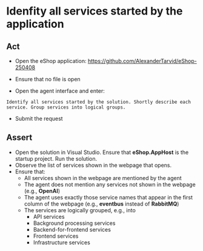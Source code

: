 # Idenfity all services started by the application

## Act

- Open the eShop application:
<https://github.com/AlexanderTarvid/eShop-250408>

- Ensure that no file is open
- Open the agent interface and enter:

```text
Identify all services started by the solution. Shortly describe each service. Group services into logical groups.
```

- Submit the request

## Assert

- Open the solution in Visual Studio. Ensure that **eShop.AppHost** is the startup project. Run the solution.
- Observe the list of services shown in the webpage that opens.
- Ensure that:
  - All services shown in the webpage are mentioned by the agent
  - The agent does not mention any services not shown in the webpage (e.g., **OpenAI**)
  - The agent uses exactly those service names that appear in the first column of the webpage (e.g., **eventbus** instead of **RabbitMQ**)
  - The services are logically grouped, e.g., into
    - API services
    - Background processing services
    - Backend-for-frontend services
    - Frontend services
    - Infrastructure services
